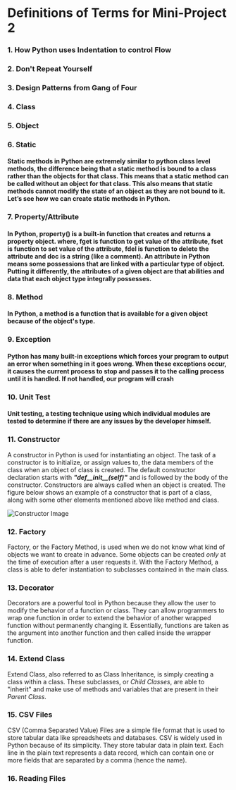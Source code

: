 # Definitions of Terms for Mini-Project 2

### 1. How Python uses Indentation to control Flow


### 2. Don't Repeat Yourself


### 3. Design Patterns from Gang of Four


### 4. Class


### 5. Object



### 6. Static
#### Static methods in Python are extremely similar to python class level methods, the difference being that a static method is bound to a class rather than the objects for that class. This means that a static method can be called without an object for that class. This also means that static methods cannot modify the state of an object as they are not bound to it. Let’s see how we can create static methods in Python.

### 7. Property/Attribute
#### In Python, property() is a built-in function that creates and returns a property object. where, fget is function to get value of the attribute, fset is function to set value of the attribute, fdel is function to delete the attribute and doc is a string (like a comment). An attribute in Python means some possessions that are linked with a particular type of object. Putting it differently, the attributes of a given object are that abilities and data that each object type integrally possesses.

### 8. Method
#### In Python, a method is a function that is available for a given object because of the object's type.

### 9. Exception
#### Python has many built-in exceptions which forces your program to output an error when something in it goes wrong. When these exceptions occur, it causes the current process to stop and passes it to the calling process until it is handled. If not handled, our program will crash

### 10. Unit Test
#### Unit testing, a testing technique using which individual modules are tested to determine if there are any issues by the developer himself. 

### 11. Constructor
A constructor in Python is used for instantiating an object. The task of a constructor is to initialize, or assign values to, the data members of the class when an object of class is created. The default constructor declaration starts with ***"def__init__(self)"*** and is followed by the body of the constructor. Constructors are always called when an object is created. The figure below shows an example of a constructor that is part of a class, along with some other elements mentioned above like method and class.

![Constructor Image](https://github.com/tejranu/miniproject/blob/master/Images/Constructor.PNG)

### 12. Factory
Factory, or the Factory Method, is used when we do not know what kind of objects we want to create in advance. Some objects can be created *only* at the time of execution after a user requests it. With the Factory Method, a class is able to defer instantiation to subclasses contained in the main class.

### 13. Decorator
Decorators are a powerful tool in Python because they allow the user to modify the behavior of a function or class. They can allow programmers to wrap one function in order to extend the behavior of another wrapped function without permanently changing it. Essentially, functions are taken as the argument into another function and then called inside the wrapper function.

### 14. Extend Class
Extend Class, also referred to as Class Inheritance, is simply creating a class within a class. These subclasses, or *Child Classes*, are able to "inherit" and make use of methods and variables that are present in their *Parent Class*.

### 15. CSV Files
CSV (Comma Separated Value) Files are a simple file format that is used to store tabular data like spreadsheets and databases. CSV is widely used in Python because of its simplicity. They store tabular data in plain text. Each line in the plain text represents a data record, which can contain one or more fields that are separated by a comma (hence the name). 

### 16. Reading Files



